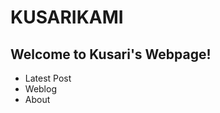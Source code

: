 <!DOCTYPE html>
<html>

<head>

<body>
    <title>Kusarikami</title>
    <h1>KUSARIKAMI</h1>
    <h2>Welcome to Kusari's Webpage!</h2>
    <div id="home"></div>
    <ul>
        <li>Latest Post</li>
        <li>Weblog</li>
        <li>About</li>
    </ul>
</body>

</html>

